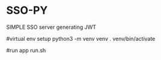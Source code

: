 # SSO-PY
SIMPLE SSO server generating JWT

#virtual env setup
python3 -m venv venv
. venv/bin/activate

#run app
run.sh
